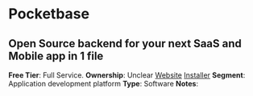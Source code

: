 # Pocketbase
## Open Source backend for your next SaaS and Mobile app in 1 file
**Free Tier**: Full Service.
**Ownership**: Unclear
[Website](https://pocketbase.io/)
[Installer](https://pocketbase.io/docs/)
**Segment**: Application development platform
**Type**: Software
**Notes**: 
